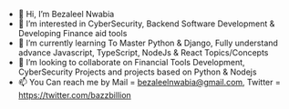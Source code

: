 - 👋 Hi, I’m Bezaleel Nwabia
- 👀 I’m interested in CyberSecurity, Backend Software Development & Developing Finance aid tools
- 🌱 I’m currently learning To Master Python & Django, Fully understand advance Javascript, TypeScript, NodeJs & React Topics/Concepts
- 💞️ I’m looking to collaborate on Financial Tools Development, CyberSecurity Projects and projects based on Python & Nodejs
- 📫 You Can reach me by Mail = bezaleelnwabia@gmail.com, Twitter = https://twitter.com/bazzbillion

<!---
emexbazz/emexbazz is a ✨ special ✨ repository because its `README.md` (this file) appears on your GitHub profile.
You can click the Preview link to take a look at your changes.
--->
